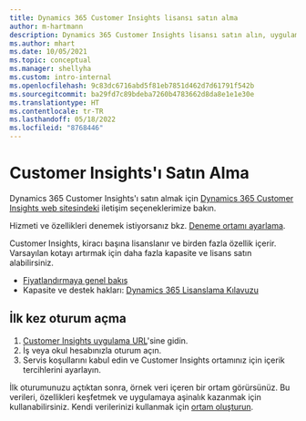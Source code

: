 ```yaml
---
title: Dynamics 365 Customer Insights lisansı satın alma
author: m-hartmann
description: Dynamics 365 Customer Insights lisansı satın alın, uygulamada oturum açın ve uygulamayı öğrenin.
ms.author: mhart
ms.date: 10/05/2021
ms.topic: conceptual
ms.manager: shellyha
ms.custom: intro-internal
ms.openlocfilehash: 9c83dc6716abd5f81eb7851d462d7d61791f542b
ms.sourcegitcommit: ba29fd7c89bdeba7260b4783662d8da8e1e1e30e
ms.translationtype: HT
ms.contentlocale: tr-TR
ms.lasthandoff: 05/18/2022
ms.locfileid: "8768446"
---
```

# <a name="purchase-customer-insights"></a>Customer Insights'ı Satın Alma

Dynamics 365 Customer Insights'ı satın almak için [Dynamics 365 Customer Insights web sitesindeki](https://dynamics.microsoft.com/ai/customer-insights/) iletişim seçeneklerimize bakın.

Hizmeti ve özellikleri denemek istiyorsanız bkz. [Deneme ortamı ayarlama](trial-signup.md).

Customer Insights, kiracı başına lisanslanır ve birden fazla özellik içerir. Varsayılan kotayı artırmak için daha fazla kapasite ve lisans satın alabilirsiniz.
- [Fiyatlandırmaya genel bakış](https://dynamics.microsoft.com/ai/customer-insights/pricing/)
- Kapasite ve destek hakları: [Dynamics 365 Lisanslama Kılavuzu](https://go.microsoft.com/fwlink/?LinkId=866544)

## <a name="sign-in-for-the-first-time"></a>İlk kez oturum açma

1. [Customer Insights uygulama URL](https://home.ci.ai.dynamics.com)'sine gidin.
1. İş veya okul hesabınızla oturum açın.
1. Servis koşullarını kabul edin ve Customer Insights ortamınız için içerik tercihlerini ayarlayın.

İlk oturumunuzu açtıktan sonra, örnek veri içeren bir ortam görürsünüz. Bu verileri, özellikleri keşfetmek ve uygulamaya aşinalık kazanmak için kullanabilirsiniz. Kendi verilerinizi kullanmak için [ortam oluşturun](create-environment.md).
